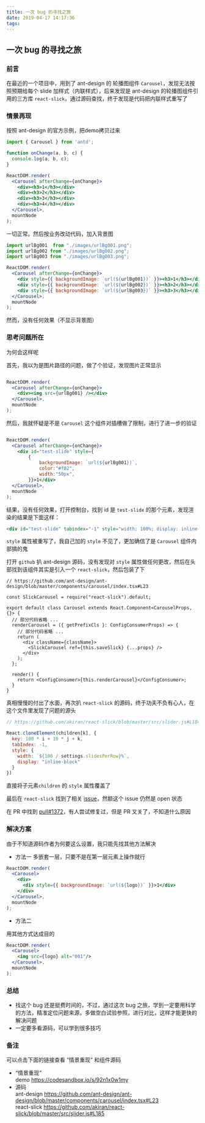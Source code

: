 ```yaml
---
title: 一次 bug 的寻找之旅
date: 2019-04-17 14:17:36
tags:
---
```


## 一次 bug 的寻找之旅

### 前言

在最近的一个项目中，用到了 ant-design 的 轮播图组件 `Carousel`，发现无法按照预期给每个 slide 加样式（内联样式），后来发现是 ant-design 的轮播图组件引用的三方库 `react-slick`，通过源码查找，终于发现是代码把内联样式重写了

### 情景再现

按照 ant-design 的官方示例，把demo拷贝过来

```jsx
import { Carousel } from 'antd';

function onChange(a, b, c) {
  console.log(a, b, c);
}

ReactDOM.render(
  <Carousel afterChange={onChange}>
    <div><h3>1</h3></div>
    <div><h3>2</h3></div>
    <div><h3>3</h3></div>
    <div><h3>4</h3></div>
  </Carousel>,
  mountNode
);
```

一切正常。然后按业务改动代码，加入背景图


```jsx
import urlBg001  from "./images/urlBg001.png";
import urlBg002 from "./images/urlBg002.png";
import urlBg003 from "./images/urlBg003.png";

ReactDOM.render(
  <Carousel afterChange={onChange}>
    <div style={{ backgroundImage: `url(${urlBg001})` }}><h3>1</h3></div>
    <div style={{ backgroundImage: `url(${urlBg002})` }}><h3>2</h3></div>
    <div style={{ backgroundImage: `url(${urlBg003})` }}><h3>3</h3></div>
  </Carousel>,
  mountNode
);
```

然而，没有任何效果（不显示背景图）

### 思考问题所在

为何会这样呢

首先，我以为是图片路径的问题，做了个验证，发现图片正常显示

```jsx

ReactDOM.render(
  <Carousel afterChange={onChange}>
    <div><img src={urlBg001} /></div>
  </Carousel>,
  mountNode
);

```

然后，我就怀疑是不是 `Carousel` 这个组件对插槽做了限制，进行了进一步的验证

```jsx

ReactDOM.render(
  <Carousel afterChange={onChange}>
    <div id="test-slide" style={
        { 
            backgroundImage: `url(${urlBg001})`,
            color:"#f02",
            width:"50px",
        }}>1</div>
  </Carousel>,
  mountNode
);

```

结果，没有任何效果，打开控制台，找到 id 是 `test-slide` 的那个元素，发现渲染的结果是下面这样：

```html
<div id="test-slide" tabindex="-1" style="width: 100%; display: inline-block;">1</div>
```

`style` 属性被重写了，我自己加的 `style` 不见了，更加确信了是 `Carousel` 组件内部搞的鬼

打开 `github` 扒 ant-design 源码，没有发现对 `style` 属性做任何更改，然后在头部找到该组件其实是引入一个 `react-slick`，然后包装了下

```tsx
// https://github.com/ant-design/ant-design/blob/master/components/carousel/index.tsx#L23

const SlickCarousel = require("react-slick").default;

export default class Carousel extends React.Component<CarouselProps, {}> {
  // 部分代码省略 ...
  renderCarousel = ({ getPrefixCls }: ConfigConsumerProps) => {
    // 部分代码省略 ...
    return (
      <div className={className}>
        <SlickCarousel ref={this.saveSlick} {...props} />
      </div>
    );
  };

  render() {
    return <ConfigConsumer>{this.renderCarousel}</ConfigConsumer>;
  }
}
```

真相慢慢的付出了水面，再次扒 `react-slick` 的源码，终于功夫不负有心人，在这个文件里发现了问题的源头

```jsx
// https://github.com/akiran/react-slick/blob/master/src/slider.js#L184

React.cloneElement(children[k], {
  key: 100 * i + 10 * j + k,
  tabIndex: -1,
  style: {
    width: `${100 / settings.slidesPerRow}%`,
    display: "inline-block"
  }
})

```
直接将子元素`children` 的 `style` 属性覆盖了

最后在 `react-slick` 找到了相关 [issue](https://github.com/akiran/react-slick/issues/1244)，然额这个 issue 仍然是 open 状态

在 PR 中找到 [pull#1372](https://github.com/akiran/react-slick/pull/1372)，有人尝试修复过，但是 PR 又关了，不知道什么原因

### 解决方案

由于不知道源码作者为何要这么设置，我只能先找其他方法解决

- 方法一
多嵌套一层，只要不是在第一层元素上操作就行

```jsx
ReactDOM.render(
  <Carousel>
    <div>
      <div style={{ backgroundImage: `url(${logo})` }}>1</div>
    </div>
  </Carousel>,
  mountNode
);
```

- 方法二

用其他方式达成目的

```jsx
ReactDOM.render(
  <Carousel>
    <img src={logo} alt="001"/>
  </Carousel>,
  mountNode
);
```

### 总结

- 找这个 bug 还是挺费时间的，不过，通过这次 bug 之旅，学到一定要用科学的方法，精准定位问题来源，多做空白试验参照，进行对比，这样才能更快的解决问题
- 一定要多看源码，可以学到很多技巧

### 备注

可以点击下面的链接查看 “情景重现” 和组件源码

- “情景重现”  
demo https://codesandbox.io/s/92n1x0w1my  
- 源码  
ant-design https://github.com/ant-design/ant-design/blob/master/components/carousel/index.tsx#L23    
react-slick https://github.com/akiran/react-slick/blob/master/src/slider.js#L185  


